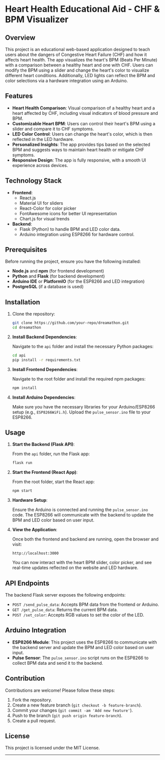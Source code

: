 # Heart Health Educational Aid - CHF & BPM Visualizer

## Overview

This project is an educational web-based application designed to teach users about the dangers of Congestive Heart Failure (CHF) and how it affects heart health. The app visualizes the heart's BPM (Beats Per Minute) with a comparison between a healthy heart and one with CHF. Users can modify the BPM using a slider and change the heart's color to visualize different heart conditions. Additionally, LED lights can reflect the BPM and color selections via a hardware integration using an Arduino.

## Features

- **Heart Health Comparison**: Visual comparison of a healthy heart and a heart affected by CHF, including visual indicators of blood pressure and BPM.
- **Customizable Heart BPM**: Users can control their heart's BPM using a slider and compare it to CHF symptoms.
- **LED Color Control**: Users can change the heart's color, which is then reflected in the LED hardware.
- **Personalized Insights**: The app provides tips based on the selected BPM and suggests ways to maintain heart health or mitigate CHF symptoms.
- **Responsive Design**: The app is fully responsive, with a smooth UI experience across devices.

## Technology Stack

- **Frontend**: 
  - React.js
  - Material UI for sliders
  - React-Color for color picker
  - FontAwesome icons for better UI representation
  - Chart.js for visual trends
- **Backend**: 
  - Flask (Python) to handle BPM and LED color data.
  - Arduino integration using ESP8266 for hardware control.
  
## Prerequisites

Before running the project, ensure you have the following installed:

- **Node.js** and **npm** (for frontend development)
- **Python** and **Flask** (for backend development)
- **Arduino IDE** or **PlatformIO** (for the ESP8266 and LED integration)
- **PostgreSQL** (if a database is used)

## Installation

1. Clone the repository:

   ```bash
   git clone https://github.com/your-repo/dreamathon.git
   cd dreamathon
   ```

2. **Install Backend Dependencies**:

   Navigate to the `api` folder and install the necessary Python packages:

   ```bash
   cd api
   pip install -r requirements.txt
   ```

3. **Install Frontend Dependencies**:

   Navigate to the root folder and install the required npm packages:

   ```bash
   npm install
   ```

4. **Install Arduino Dependencies**:

   Make sure you have the necessary libraries for your Arduino/ESP8266 setup (e.g., `ESP8266WiFi.h`). Upload the `pulse_sensor.ino` file to your ESP8266.

## Usage

1. **Start the Backend (Flask API)**:
   
   From the `api` folder, run the Flask app:

   ```bash
   flask run
   ```

2. **Start the Frontend (React App)**:
   
   From the root folder, start the React app:

   ```bash
   npm start
   ```

3. **Hardware Setup**:
   
   Ensure the Arduino is connected and running the `pulse_sensor.ino` code. The ESP8266 will communicate with the backend to update the BPM and LED color based on user input.

4. **View the Application**:

   Once both the frontend and backend are running, open the browser and visit:

   ```
   http://localhost:3000
   ```

   You can now interact with the heart BPM slider, color picker, and see real-time updates reflected on the website and LED hardware.

## API Endpoints

The backend Flask server exposes the following endpoints:

- `POST /send_pulse_data`: Accepts BPM data from the frontend or Arduino.
- `GET /get_pulse_data`: Returns the current BPM data.
- `POST /set_color`: Accepts RGB values to set the color of the LED.

## Arduino Integration

- **ESP8266 Module**: This project uses the ESP8266 to communicate with the backend server and update the BPM and LED color based on user input.
- **Pulse Sensor**: The `pulse_sensor.ino` script runs on the ESP8266 to collect BPM data and send it to the backend.

## Contribution

Contributions are welcome! Please follow these steps:

1. Fork the repository.
2. Create a new feature branch (`git checkout -b feature-branch`).
3. Commit your changes (`git commit -am 'Add new feature'`).
4. Push to the branch (`git push origin feature-branch`).
5. Create a pull request.

## License

This project is licensed under the MIT License.

---
